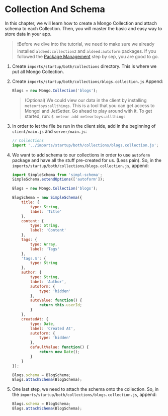 # Collection And Schema
In this chapter, we will learn how to create a Mongo Collection and attach schema to each Collection. Then, you will master the basic and easy way to store data in your app.

> ❗️Before we dive into the tutorial, we need to make sure we already installed ```aldeed:collection2``` and ```aldeed:autoform``` packages. If you followed the [Package Management]() step by sep, you are good to go.

1. Create `imports/startup/both/collections` directory. This is where we put all Mongo Collection.
2. Create `imports/startup/both/collections/blogs.collection.js` Append:

	```javascript
	Blogs = new Mongo.Collection('blogs');
	```
	> (Optional) We could view our data in the client by installing `meteortoys:allthings`. This is a tool that you can get access to Mongol and JetSetter. Go ahead to play around with it.
	> To get started, run:
	>`$ meteor add meteortoys:allthings`
3. In order to let the file be run in the client side, add in the beginning of `client/main.js` and `server/main.js`:

	```javascript
	// Collections
	import '../imports/startup/both/collections/blogs.collection.js';
	```
4. We want to add schema to our collections in order to use `autoform` package and have all the stuff pre-created for us. (Less pain). So, in the `imports/startup/both/collections/blogs.collection.js`, append:

	```javascript
	import SimpleSchema from 'simpl-schema';
	SimpleSchema.extendOptions(['autoform']);

	Blogs = new Mongo.Collection('blogs');

	BlogSchema = new SimpleSchema({
	    title: {
	        type: String,
	        label: 'Title'
	    },
	    content: {
	        type: String,
	        label: 'Content'
	    },
	    tags: {
	        type: Array,
	        label: 'Tags'
	    },
	    'tags.$': {
	        type: String
	    },
	    author: {
	        type: String,
	        label: 'Author',
	        autoform: {
	            type: 'hidden'
	        },
	        autoValue: function() {
	            return this.userId;
	        }
	    },
	    createdAt: {
	        type: Date,
	        label: 'Created At',
	        autoform: {
	            type: 'hidden'
	        },
	        defaultValue: function() {
	            return new Date();
	        }
	    }
	});

	Blogs.schema = BlogSchema;
	Blogs.attachSchema(BlogSchema);	
	```
5. One last step, we need to attach the schema onto the collection. So, in the `imports/startup/both/collections/blogs.collection.js`, append:

	```javascript
	Blogs.schema = BlogSchema;
	Blogs.attachSchema(BlogSchema);
	```